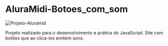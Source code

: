 # AluraMidi-Botoes_com_som

![Projeto-Aluramid](https://user-images.githubusercontent.com/93163125/211442322-6a1a41cb-6dcf-45df-88f6-ddd7cf8d00f3.jpg)

Projeto realizado para o desenvolvimento e prática do JavaScript. Site com botões que ao clica-los emitem sons. 
